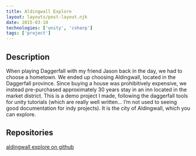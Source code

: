 ```yaml
---
title: Aldingwall Explore
layout: layouts/post-layout.njk
date: 2015-03-10
technologies: ['unity', 'csharp']
tags: ['project']
---
```


## Description

When playing Daggerfall with my friend Jason back in the day, we had to choose a hometown.  We ended up choosing Aldingwall, located in the Daggerfall province.  Since buying a house was prohibitively expensive, we instead pre-purchased approximately 30 years stay in an inn located in the market district.  This is a demo project I made, following the daggerfall tools for unity tutorials (which are really well written… I’m not used to seeing good documentation for indy projects).  It is the city of Aldingwall, which you can explore.

## Repositories

[aldingwall explore on github](https://github.com/ryanroundhouse/aldingwall.unity)